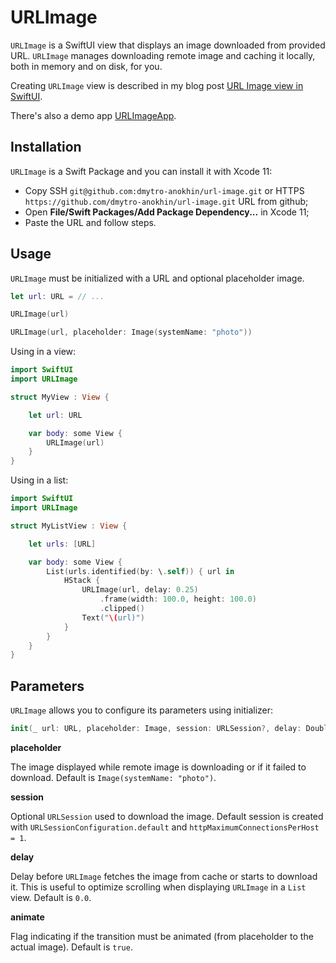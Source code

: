 # URLImage

`URLImage` is a SwiftUI view that displays an image downloaded from provided URL. `URLImage` manages downloading remote image and caching it locally, both in memory and on disk, for you.

Creating `URLImage` view is described in my blog post [URL Image view in SwiftUI](https://medium.com/@dmytro.anokhin/url-image-view-in-swiftui-f08f85d942d8).

There's also a demo app [URLImageApp](https://github.com/dmytro-anokhin/url-image-app).

## Installation

`URLImage` is a Swift Package and you can install it with Xcode 11:
- Copy SSH `git@github.com:dmytro-anokhin/url-image.git` or HTTPS `https://github.com/dmytro-anokhin/url-image.git` URL from github;
- Open **File/Swift Packages/Add Package Dependency...** in Xcode 11;
- Paste the URL and follow steps.

## Usage

 `URLImage` must be initialized with a URL and optional placeholder image.
 
 ```swift
let url: URL = // ...

URLImage(url)

URLImage(url, placeholder: Image(systemName: "photo"))
``` 

Using in a view:

```swift
import SwiftUI
import URLImage

struct MyView : View {

    let url: URL

    var body: some View {
        URLImage(url)
    }
}
```

Using in a list:

```swift
import SwiftUI
import URLImage

struct MyListView : View {

    let urls: [URL]

    var body: some View {
        List(urls.identified(by: \.self)) { url in
            HStack {
                URLImage(url, delay: 0.25)
                    .frame(width: 100.0, height: 100.0)
                    .clipped()
                Text("\(url)")
            }
        }
    }
}
```

## Parameters

`URLImage` allows you to configure its parameters using  initializer:

 ```swift
 init(_ url: URL, placeholder: Image, session: URLSession?, delay: Double, animated: Bool)`
```

**placeholder**

The image displayed while remote image is downloading or if it failed to download. Default is `Image(systemName: "photo")`.

**session**

Optional `URLSession` used to download the image. Default session is created with `URLSessionConfiguration.default` and `httpMaximumConnectionsPerHost = 1`.

**delay**

Delay before `URLImage` fetches the image from cache or starts to download it. This is useful to optimize scrolling when displaying  `URLImage` in a `List` view.  Default is `0.0`.

**animate**

Flag indicating if the transition must be animated (from placeholder to the actual image). Default is `true`.
